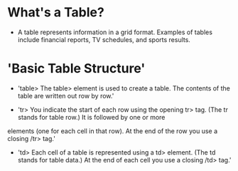 # What's a Table?
* A table represents information in a grid format.
Examples of tables include financial reports, TV
schedules, and sports results.

# 'Basic Table Structure'

* 'table>
The table> element is used
to create a table. The contents
of the table are written out row
by row.'

* 'tr>
You indicate the start of each
row using the opening tr> tag.
(The tr stands for table row.)
It is followed by one or more
<td> elements (one for each cell
in that row).
At the end of the row you use a
closing /tr> tag.'

* 'td>
Each cell of a table is
represented using a td>
element. (The td stands for
table data.)
At the end of each cell you use a
closing /td> tag.'

